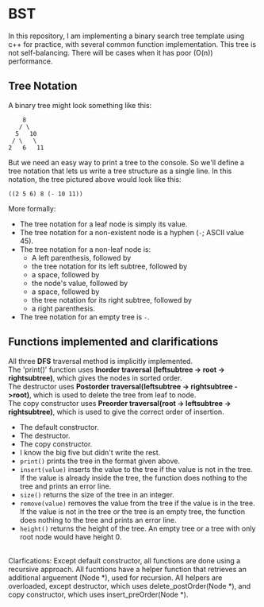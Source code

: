 # BST
In this repository, I am implementing a binary search tree template using c++ for practice, with several common function implementation. 
This tree is not self-balancing. There will be cases when it has poor (O(n)) performance. 
## Tree Notation
A binary tree might look something like this:
```
    8
   / \
  5   10
 / \   \
2   6   11
```
But we need an easy way to print a tree to the console. So we'll define a tree
notation that lets us write a tree structure as a single line. In this notation,
the tree pictured above would look like this:
```
((2 5 6) 8 (- 10 11))
```
More formally:
- The tree notation for a leaf node is simply its value.
- The tree notation for a non-existent node is a hyphen (`-`; ASCII value 45).
- The tree notation for a non-leaf node is:
  - A left parenthesis, followed by
  - the tree notation for its left subtree, followed by
  - a space, followed by
  - the node's value, followed by
  - a space, followed by
  - the tree notation for its right subtree, followed by
  - a right parenthesis.
- The tree notation for an empty tree is `-`.
## Functions implemented and clarifications
All three **DFS** traversal method is implicitly implemented. <br>
The 'print()' function uses **Inorder traversal (leftsubtree -> root -> rightsubtree)**, which gives the nodes in sorted order. <br>
The destructor uses **Postorder traversal(leftsubtree -> rightsubtree ->root)**, which is used to delete the tree from leaf to node. <br>
The copy constructor uses **Preorder traversal(root -> leftsubtree -> rightsubtree)**, which is used to give the correct order of insertion. <br>
- The default constructor.
- The destructor. 
- The copy constructor.
- I know the big five but didn't write the rest. 
- `print()` prints the tree in the format given above.
- `insert(value)` inserts the value to the tree if the value is not in the tree. If the value is already inside the tree, the function does nothing to the tree and prints an error line. 
- `size()` returns the size of the tree in an integer.
- `remove(value)` removes the value from the tree if the value is in the tree. If the value is not in the tree or the tree is an empty tree, the function does nothing to the tree and prints an error line. 
- `height()` returns the height of the tree. An empty tree or a tree with only root node would have height 0. 
<br>
Clarfications: Except default constructor, all functions are done using a recursive approach. All fucntions have a helper function that retrieves an additional arguement (Node *), used for recursion. All helpers are overloaded, except destructor, which uses delete_postOrder(Node *), and copy constructor, which uses insert_preOrder(Node *). 

